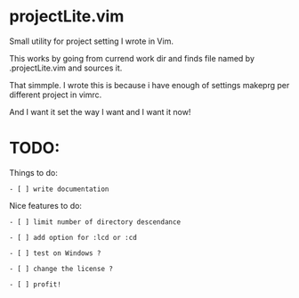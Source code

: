 projectLite.vim
===============

Small utility for project setting I wrote in Vim.

This works by going from currend work dir and finds file named by
.projectLite.vim and sources it.

That simmple.  I wrote this is because i have enough of settings makeprg per different project in vimrc.

And I want it set the way I want and I want it now!

TODO:
===============
Things to do:

    - [ ] write documentation

Nice features to do:

    - [ ] limit number of directory descendance

    - [ ] add option for :lcd or :cd

    - [ ] test on Windows ?

    - [ ] change the license ?

    - [ ] profit!

    
